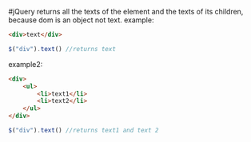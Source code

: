 #jQuery 
returns all the texts of the element and the texts of its children, because dom is an object not text.
example:
```html
<div>text</div>
```
```js
$("div").text() //returns text
```
example2:
```html
<div>  
	<ul>  
		<li>text1</li>  
		<li>text2</li>  
	</ul>  
</div>
```
```js
$("div").text() //returns text1 and text 2
```